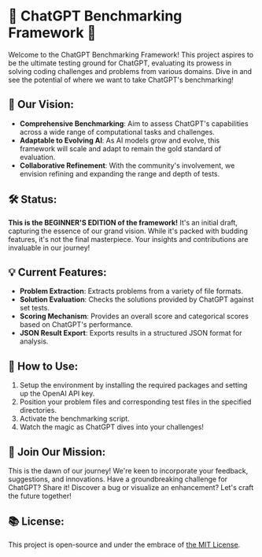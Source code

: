 # 🚀 ChatGPT Benchmarking Framework 🚀

Welcome to the ChatGPT Benchmarking Framework! This project aspires to be the ultimate testing ground for ChatGPT, evaluating its prowess in solving coding challenges and problems from various domains. Dive in and see the potential of where we want to take ChatGPT's benchmarking!

## 🌟 Our Vision:

- **Comprehensive Benchmarking**: Aim to assess ChatGPT's capabilities across a wide range of computational tasks and challenges.
- **Adaptable to Evolving AI**: As AI models grow and evolve, this framework will scale and adapt to remain the gold standard of evaluation.
- **Collaborative Refinement**: With the community's involvement, we envision refining and expanding the range and depth of tests.

## 🛠️ Status:

**This is the BEGINNER'S EDITION of the framework!** It's an initial draft, capturing the essence of our grand vision. While it's packed with budding features, it's not the final masterpiece. Your insights and contributions are invaluable in our journey!

## 💡 Current Features:

- **Problem Extraction**: Extracts problems from a variety of file formats.
- **Solution Evaluation**: Checks the solutions provided by ChatGPT against set tests.
- **Scoring Mechanism**: Provides an overall score and categorical scores based on ChatGPT's performance.
- **JSON Result Export**: Exports results in a structured JSON format for analysis.

## 📖 How to Use:

1. Setup the environment by installing the required packages and setting up the OpenAI API key.
2. Position your problem files and corresponding test files in the specified directories.
3. Activate the benchmarking script.
4. Watch the magic as ChatGPT dives into your challenges!

## 📢 Join Our Mission:

This is the dawn of our journey! We're keen to incorporate your feedback, suggestions, and innovations. Have a groundbreaking challenge for ChatGPT? Share it! Discover a bug or visualize an enhancement? Let's craft the future together!

## 📚 License:

This project is open-source and under the embrace of [the MIT License](LICENSE).
